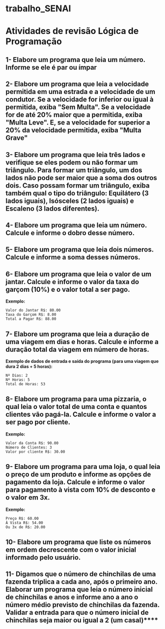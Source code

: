 ﻿# trabalho_SENAI



# Atividades de revisão Lógica de Programação

## 1- Elabore um programa que leia um número. Informe se ele é par ou ímpar

## 2- Elabore um programa que leia a velocidade permitida em uma estrada e a velocidade de um condutor. Se a velocidade for inferior ou igual à permitida, exiba "Sem Multa". Se a velocidade for de até 20% maior que a permitida, exiba "Multa Leve". E, se a velocidade for superior a 20% da velocidade permitida, exiba "Multa Grave"

## 3- Elabore um programa que leia três lados e verifique se eles podem ou não formar um triângulo. Para formar um triângulo, um dos lados não pode ser maior que a soma dos outros dois. Caso possam formar um triângulo, exiba também qual o tipo do triângulo: Equilátero (3 lados iguais), Isósceles (2 lados iguais) e Escaleno (3 lados diferentes).

## 4- Elabore um programa que leia um número. Calcule e informe o dobro desse número.

## 5- Elabore um programa que leia dois números. Calcule e informe a soma desses números.

## 6- Elabore um programa que leia o valor de um jantar. Calcule e informe o valor da taxa do garçom (10%) e o valor total a ser pago.

**Exemplo:**
```
Valor do Jantar R$: 80.00 
Taxa do Garçom R$: 8.00 
Total a Pagar R$: 88.00
```

## 7- Elabore um programa que leia a duração de uma viagem em dias e horas. Calcule e informe a duração total da viagem em número de horas.

**Exemplo de dados de entrada e saída do programa (para uma viagem que dura 2 dias + 5 horas):**
```
Nº Dias: 2 
Nº Horas: 5 
Total de Horas: 53
```

## 8- Elabore um programa para uma pizzaria, o qual leia o valor total de uma conta e quantos clientes vão pagá-la. Calcule e informe o valor a ser pago por cliente.

**Exemplo:**
```
Valor da Conta R$: 90.00 
Número de Clientes: 3 
Valor por cliente R$: 30.00
```

## 9- Elabore um programa para uma loja, o qual leia o preço de um produto e informe as opções de pagamento da loja. Calcule e informe o valor para pagamento à vista com 10% de desconto e o valor em 3x.

**Exemplo:**
```
Preço R$: 60.00 
À Vista R$: 54.00 
Ou 3x de R$: 20.00
```

## 10- Elabore um programa que liste os números em ordem decrescente com o valor inicial informado pelo usuário.

## 11- Digamos que o número de chinchilas de uma fazenda triplica a cada ano, após o primeiro ano. Elaborar um programa que leia o número inicial de chinchilas e anos e informe ano a ano o número médio previsto de chinchilas da fazenda. Validar a entrada para que o número inicial de chinchilas seja maior ou igual a 2 (um casal)****

